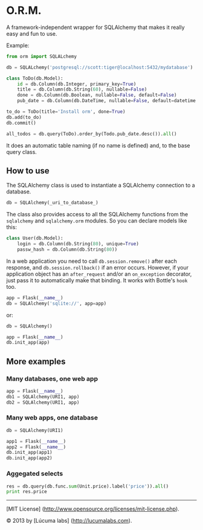 
# O.R.M.

A framework-independent wrapper for SQLAlchemy that makes it really easy and fun to use.

Example:

```python
from orm import SQLALchemy

db = SQLALchemy('postgresql://scott:tiger@localhost:5432/mydatabase')

class ToDo(db.Model):
    id = db.Column(db.Integer, primary_key=True)
    title = db.Column(db.String(60), nullable=False)
    done = db.Column(db.Boolean, nullable=False, default=False)
    pub_date = db.Column(db.DateTime, nullable=False, default=datetime.utcnow)

to_do = ToDo(title='Install orm', done=True)
db.add(to_do)
db.commit()

all_todos = db.query(ToDo).order_by(Todo.pub_date.desc()).all()

```

It does an automatic table naming (if no name is defined) and, to the
base query class.


## How to use

The SQLAlchemy class is used to instantiate a SQLAlchemy connection to
a database.

```python
db = SQLAlchemy(_uri_to_database_)
```

The class also provides access to all the SQLAlchemy
functions from the `sqlalchemy` and `sqlalchemy.orm` modules.
So you can declare models like this:

```python
class User(db.Model):
    login = db.Column(db.String(80), unique=True)
    passw_hash = db.Column(db.String(80))
```

In a web application you need to call `db.session.remove()` after each response, and `db.session.rollback()` if an error occurs. However, if your application object has an `after_request` and/or an `on_exception`
decorator, just pass it to automatically make that binding. It works with Bottle's `hook` too.

```python
app = Flask(__name__)
db = SQLAlchemy('sqlite://', app=app)
```

or:

```python
db = SQLAlchemy()

app = Flask(__name__)
db.init_app(app)
```

## More examples

### Many databases, one web app

```python
app = Flask(__name__)
db1 = SQLAlchemy(URI1, app)
db2 = SQLAlchemy(URI1, app)
```

### Many web apps, one database

```python
db = SQLAlchemy(URI1)

app1 = Flask(__name__)
app2 = Flask(__name__)
db.init_app(app1)
db.init_app(app2)
```

### Aggegated selects

```python
res = db.query(db.func.sum(Unit.price).label('price')).all()
print res.price
```


---------------------------------------
[MIT License] (http://www.opensource.org/licenses/mit-license.php).

© 2013 by [Lúcuma labs] (http://lucumalabs.com).
